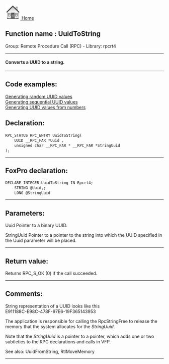 [<img src="../../images/home.png"> Home ](https://github.com/VFPX/Win32API)  

## Function name : UuidToString
Group: Remote Procedure Call (RPC) - Library: rpcrt4    
***  


#### Converts a UUID to a string.
***  


## Code examples:
[Generating random UUID values](../../samples/sample_024.md)  
[Generating sequential UUID values](../../samples/sample_587.md)  
[Generating UUID values from numbers](../../samples/sample_588.md)  

## Declaration:
```foxpro  
RPC_STATUS RPC_ENTRY UuidToString(
	UUID __RPC_FAR *Uuid ,
	unsigned char __RPC_FAR * __RPC_FAR *StringUuid
);  
```  
***  


## FoxPro declaration:
```foxpro  
DECLARE INTEGER UuidToString IN Rpcrt4;
	STRING @Uuid,;
	LONG @StringUuid  
```  
***  


## Parameters:
Uuid
Pointer to a binary UUID.

StringUuid
Pointer to a pointer to the string into which the UUID specified in the Uuid parameter will be placed.  
***  


## Return value:
Returns RPC_S_OK (0) if the call succeeded.  
***  


## Comments:
String representation of a UUID looks like this  
E911188C-E98C-478F-97E6-19F365143953  
  
The application is responsible for calling the RpcStringFree to release the memory that the system allocates for the <Em>StringUuid</Em>.  
  
Note that the <Em>StringUuid</Em> is a pointer to a pointer, which adds one or two subtleties to the RPC declarations and calls in VFP.  
  
See also: UuidFromString, RtlMoveMemory   
  
***  


